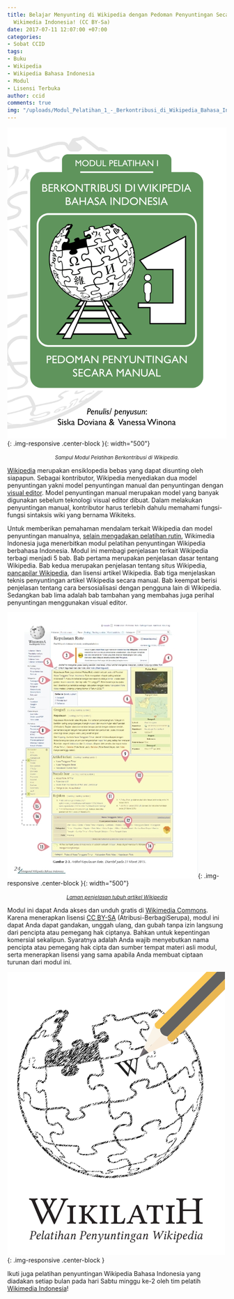 ```yaml
---
title: Belajar Menyunting di Wikipedia dengan Pedoman Penyuntingan Secara Manual dari
  Wikimedia Indonesia! (CC BY-Sa)
date: 2017-07-11 12:07:00 +07:00
categories:
- Sobat CCID
tags:
- Buku
- Wikipedia
- Wikipedia Bahasa Indonesia
- Modul
- Lisensi Terbuka
author: ccid
comments: true
img: "/uploads/Modul_Pelatihan_1_-_Berkontribusi_di_Wikipedia_Bahasa_Indonesia.pdf.jpg"
---
```


![Sampul_Depan_Modul_Pelatihan_1.jpg](/uploads/Sampul_Depan_Modul_Pelatihan_1.jpg){: .img-responsive .center-block }{: width="500"}
<center><small><i>Sampul Modul Pelatihan Berkontribusi di Wikipedia.</i></small></center>

[Wikipedia](https://www.wikipedia.org/) merupakan ensiklopedia bebas yang dapat disunting oleh siapapun. Sebagai kontributor, Wikipedia menyediakan dua model penyuntingan yakni model penyuntingan manual dan penyuntingan dengan [visual editor](https://en.wikipedia.org/wiki/Wikipedia:VisualEditor). Model penyuntingan manual merupakan model yang banyak digunakan sebelum teknologi visual editor dibuat. Dalam melakukan penyuntingan manual, kontributor harus terlebih dahulu memahami fungsi-fungsi sintaksis wiki yang bernama Wikiteks.   

Untuk memberikan pemahaman mendalam terkait Wikipedia dan model penyuntingan manualnya, [selain mengadakan pelatihan rutin](http://wikimedia.or.id/wiki/WikiLatih), Wikimedia Indonesia juga menerbitkan modul pelatihan penyuntingan Wikipedia berbahasa Indonesia. Modul ini membagi penjelasan terkait Wikipedia terbagi menjadi 5 bab. Bab pertama merupakan penjelasan dasar tentang Wikipedia. Bab kedua merupakan penjelasan tentang situs Wikipedia, [pancapilar Wikipedia](https://id.wikipedia.org/wiki/Wikipedia:Pancapilar), dan lisensi artikel Wikipedia. Bab tiga menjelaskan teknis penyuntingan artikel Wikipedia secara manual. Bab keempat berisi penjelasan tentang cara bersosialisasi dengan pengguna lain di Wikipedia. Sedangkan bab lima adalah bab tambahan yang membahas juga perihal penyuntingan menggunakan visual editor.

![peeasa.jpg](/uploads/peeasa.jpg){: .img-responsive .center-block }{: width="500"}<center><small><i><a href="https://commons.wikimedia.org/w/index.php?title=File%3AModul_Pelatihan_1_-_Berkontribusi_di_Wikipedia_Bahasa_Indonesia.pdf&page=25">Laman penjelasan tubuh artikel Wikipedia</a></i></small></center>

Modul ini dapat Anda akses dan unduh gratis di [Wikimedia Commons](https://commons.wikimedia.org/w/index.php?title=File%3AModul_Pelatihan_1_-_Berkontribusi_di_Wikipedia_Bahasa_Indonesia.pdf&page=1). Karena menerapkan lisensi [CC BY-SA](https://creativecommons.org/licenses/by-sa/4.0/deed.id) (Atribusi-BerbagiSerupa), modul ini dapat Anda dapat gandakan, unggah ulang, dan gubah tanpa izin langsung dari pencipta atau pemegang hak ciptanya. Bahkan untuk kepentingan komersial sekalipun. Syaratnya adalah Anda wajib menyebutkan nama pencipta atau pemegang hak cipta dan sumber tempat materi asli modul, serta menerapkan lisensi yang sama apabila Anda membuat ciptaan turunan dari modul ini.

![WikiLatih.png](/uploads/WikiLatih.png){: .img-responsive .center-block }

Ikuti juga pelatihan penyuntingan Wikipedia Bahasa Indonesia yang diadakan setiap bulan pada hari Sabtu minggu ke-2 oleh tim pelatih [Wikimedia Indonesia](https://www.facebook.com/wikimedia.indonesia/)!